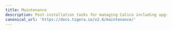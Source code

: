 ```yaml
---
title: Maintenance
description: Post-installation tasks for managing Calico including upgrading and troubleshooting
canonical_url: 'https://docs.tigera.io/v2.6/maintenance/'
---
```


